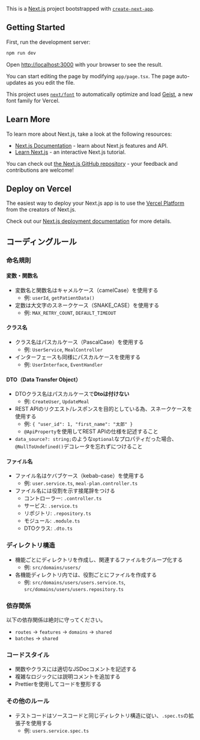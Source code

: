 This is a [Next.js](https://nextjs.org) project bootstrapped with [`create-next-app`](https://nextjs.org/docs/app/api-reference/cli/create-next-app).

## Getting Started

First, run the development server:

```bash
npm run dev
```

Open [http://localhost:3000](http://localhost:3000) with your browser to see the result.

You can start editing the page by modifying `app/page.tsx`. The page auto-updates as you edit the file.

This project uses [`next/font`](https://nextjs.org/docs/app/building-your-application/optimizing/fonts) to automatically optimize and load [Geist](https://vercel.com/font), a new font family for Vercel.

## Learn More

To learn more about Next.js, take a look at the following resources:

- [Next.js Documentation](https://nextjs.org/docs) - learn about Next.js features and API.
- [Learn Next.js](https://nextjs.org/learn) - an interactive Next.js tutorial.

You can check out [the Next.js GitHub repository](https://github.com/vercel/next.js) - your feedback and contributions are welcome!

## Deploy on Vercel

The easiest way to deploy your Next.js app is to use the [Vercel Platform](https://vercel.com/new?utm_medium=default-template&filter=next.js&utm_source=create-next-app&utm_campaign=create-next-app-readme) from the creators of Next.js.

Check out our [Next.js deployment documentation](https://nextjs.org/docs/app/building-your-application/deploying) for more details.

## コーディングルール

### 命名規則

#### 変数・関数名
- 変数名と関数名はキャメルケース（camelCase）を使用する
    - 例: `userId`, `getPatientData()`
- 定数は大文字のスネークケース（SNAKE_CASE）を使用する
    - 例: `MAX_RETRY_COUNT`, `DEFAULT_TIMEOUT`

#### クラス名
- クラス名はパスカルケース（PascalCase）を使用する
    - 例: `UserService`, `MealController`
- インターフェースも同様にパスカルケースを使用する
    - 例: `UserInterface`, `EventHandler`

#### DTO（Data Transfer Object）
- DTOクラス名はパスカルケースで**Dtoは付けない**
    - 例: `CreateUser`, `UpdateMeal`
- REST APIのリクエスト/レスポンスを目的としている為、スネークケースを使用する
    - 例: `{ "user_id": 1, "first_name": "太郎" }`
    - `@ApiProperty`を使用してREST APIの仕様を記述すること
- `data_source?: string;`のような`optional`なプロパティだった場合、`@NullToUndefined()`デコレータを忘れずにつけること

#### ファイル名
- ファイル名はケバブケース（kebab-case）を使用する
    - 例: `user.service.ts`, `meal-plan.controller.ts`
- ファイル名には役割を示す接尾辞をつける
    - コントローラー: `.controller.ts`
    - サービス: `.service.ts`
    - リポジトリ: `.repository.ts`
    - モジュール: `.module.ts`
    - DTOクラス: `.dto.ts`

### ディレクトリ構造
- 機能ごとにディレクトリを作成し、関連するファイルをグループ化する
    - 例: `src/domains/users/`
- 各機能ディレクトリ内では、役割ごとにファイルを作成する
    - 例: `src/domains/users/users.service.ts`, `src/domains/users/users.repository.ts`

### 依存関係

以下の依存関係は絶対に守ってください。

- `routes` → `features` → `domains` → `shared`
- `batches` → `shared`

### コードスタイル
- 関数やクラスには適切なJSDocコメントを記述する
- 複雑なロジックには説明コメントを追加する
- Prettierを使用してコードを整形する

### その他のルール
- テストコードはソースコードと同じディレクトリ構造に従い、`.spec.ts`の拡張子を使用する
    - 例: `users.service.spec.ts`